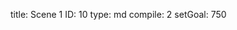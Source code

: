 title:          Scene 1
ID:             10
type:           md
compile:        2
setGoal:        750


